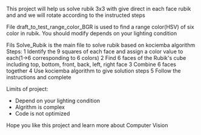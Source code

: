 This project will help us solve rubik 3x3 with give direct in each face rubik and and we will rotate according to the instructed steps

File draft_to_test_range_color_BGR is used to find a range color(HSV) of six color in rubik. You should modify depends on your lighting condition

Fils Solve_Rubik is the main file to solve rubik based on kociemba algorithm
Steps:
1 Identify the 9 squares of each face and assign a color value to each(1->6 corresponding to 6 colors)
2 Find 6 faces of the Rubik's cube including top, bottom, front, back, left, right face
3 Combine 6 faces together
4 Use kociemba algorithm to give solution steps
5 Follow the instructions and complete

Limits of project:
- Depend on your lighting condition
- Algrithm is complex
- Code is not optimized

Hope you like this project and learn more about Computer Vision

